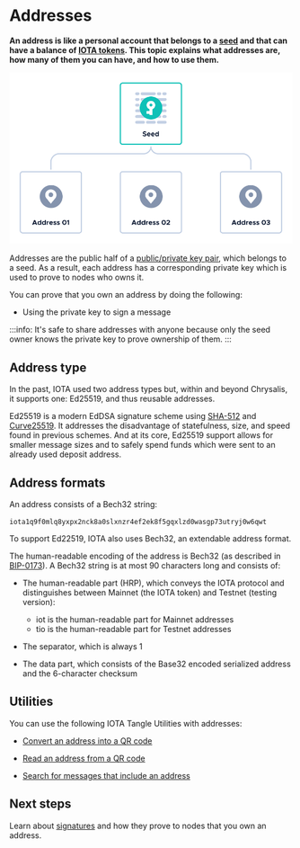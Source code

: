 # Addresses

**An address is like a personal account that belongs to a [seed](../accounts/seeds.md) and that can have a balance of [IOTA tokens](../the-tangle/genesis.md). This topic explains what addresses are, how many of them you can have, and how to use them.**

![Addresses](../images/addresses.png)

Addresses are the public half of a [public/private key pair](https://en.wikipedia.org/wiki/Public-key_cryptography), which belongs to a seed. As a result, each address has a corresponding private key which is used to prove to nodes who owns it.

You can prove that you own an address by doing the following:

- Using the private key to sign a message

:::info:
It's safe to share addresses with anyone because only the seed owner knows the private key to prove ownership of them.
:::

## Address type

In the past, IOTA used two address types but, within and beyond Chrysalis, it supports one: Ed25519, and thus reusable addresses.

Ed25519 is a modern EdDSA signature scheme using [SHA-512](https://en.wikipedia.org/wiki/SHA-512) and [Curve25519](https://en.wikipedia.org/wiki/Curve25519). It addresses the disadvantage of statefulness, size, and speed found in previous schemes. And at its core, Ed25519 support allows for smaller message sizes and to safely spend funds which were sent to an already used deposit address. 

## Address formats

An address consists of a Bech32 string:

```
iota1q9f0mlq8yxpx2nck8a0slxnzr4ef2ek8f5gqxlzd0wasgp73utryj0w6qwt
```

To support Ed22519, IOTA also uses Bech32, an extendable address format.

The human-readable encoding of the address is Bech32 (as described in [BIP-0173](https://github.com/bitcoin/bips/blob/master/bip-0173.mediawiki)). A Bech32 string is at most 90 characters long and consists of:

- The human-readable part (HRP), which conveys the IOTA protocol and distinguishes between Mainnet (the IOTA token) and Testnet (testing version):
  - iot is the human-readable part for Mainnet addresses
  - tio is the human-readable part for Testnet addresses

- The separator, which is always 1
- The data part, which consists of the Base32 encoded serialized address and the 6-character checksum

## Utilities

You can use the following IOTA Tangle Utilities with addresses:

- [Convert an address into a QR code](https://utils.iota.org/qr-create)

- [Read an address from a QR code](https://utils.iota.org/qr-scan)

- [Search for messages that include an address](https://utils.iota.org/)

## Next steps

Learn about [signatures](../accounts/signatures.md) and how they prove to nodes that you own an address.

